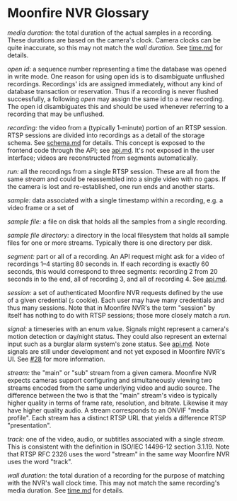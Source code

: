 # Moonfire NVR Glossary

*media duration:* the total duration of the actual samples in a recording. These
durations are based on the camera's clock. Camera clocks can be quite
inaccurate, so this may not match the *wall duration*. See [time.md](time.md)
for details.

*open id:* a sequence number representing a time the database was opened in
write mode. One reason for using open ids is to disambiguate unflushed
recordings. Recordings' ids are assigned immediately, without any kind of
database transaction or reservation. Thus if a recording is never flushed
successfully, a following *open* may assign the same id to a new recording.
The open id disambiguates this and should be used whenever referring to a
recording that may be unflushed.

*recording:* the video from a (typically 1-minute) portion of an RTSP session.
RTSP sessions are divided into recordings as a detail of the
storage schema. See [schema.md](schema.md) for details. This concept is exposed
to the frontend code through the API; see [api.md](api.md). It's not exposed in
the user interface; videos are reconstructed from segments automatically.

*run:* all the recordings from a single RTSP session. These are all from the
same *stream* and could be reassembled into a single video with no gaps. If the
 camera is lost and re-established, one run ends and another starts.

*sample:* data associated with a single timestamp within a recording, e.g. a video
frame or a set of 

*sample file:* a file on disk that holds all the samples from a single recording.

*sample file directory:* a directory in the local filesystem that holds all
sample files for one or more streams. Typically there is one directory per disk.

*segment:* part or all of a recording. An API request might ask for a video of
recordings 1–4 starting 80 seconds in. If each recording is exactly 60 seconds,
this would correspond to three segments: recording 2 from 20 seconds in to
the end, all of recording 3, and all of recording 4. See [api.md](api.md).

*session:* a set of authenticated Moonfire NVR requests defined by the use of a
given credential (`s` cookie). Each user may have many credentials and thus
many sessions. Note that in Moonfire NVR's the term "session" by itself has
nothing to do with RTSP sessions; those more closely match a *run*.

*signal:* a timeseries with an enum value. Signals might represent a camera's
motion detection or day/night status. They could also represent an external
input such as a burglar alarm system's zone status. See [api.md](api.md).
Note signals are still under development and not yet exposed in Moonfire NVR's
UI. See [#28](https://github.com/scottlamb/moonfire-nvr/issues/28) for more
information.

*stream:* the "main" or "sub" stream from a given camera. Moonfire NVR expects
cameras support configuring and simultaneously viewing two streams encoded from
the same underlying video and audio source. The difference between the two is
that the "main" stream's video is typically higher quality in terms of frame
rate, resolution, and bitrate. Likewise it may have higher quality audio.
A stream corresponds to an ONVIF "media profile". Each stream has a distinct
RTSP URL that yields a difference RTSP "presentation".

*track:* one of the video, audio, or subtitles associated with a single
*stream*. This is consistent with the definition in ISO/IEC 14496-12 section
3.1.19. Note that RTSP RFC 2326 uses the word "stream" in the same way
Moonfire NVR uses the word "track".

*wall duration:* the total duration of a recording for the purpose of matching
with the NVR's wall clock time. This may not match the same recording's media
duration. See [time.md](time.md) for details.
